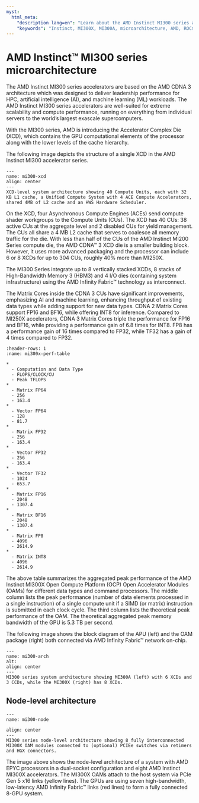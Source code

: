 ```yaml
---
myst:
  html_meta:
    "description lang=en": "Learn about the AMD Instinct MI300 series architecture."
    "keywords": "Instinct, MI300X, MI300A, microarchitecture, AMD, ROCm"
---
```


# AMD Instinct™ MI300 series microarchitecture

The AMD Instinct MI300 series accelerators are based on the AMD CDNA 3
architecture which was designed to deliver leadership performance for HPC, artificial intelligence (AI), and machine
learning (ML) workloads. The AMD Instinct MI300 series accelerators are well-suited for extreme scalability and compute performance, running
on everything from individual servers to the world’s largest exascale supercomputers.

With the MI300 series, AMD is introducing the Accelerator Complex Die (XCD), which contains the
GPU computational elements of the processor along with the lower levels of the cache hierarchy.

The following image depicts the structure of a single XCD in the AMD Instinct MI300 accelerator series.

```{figure} ../../data/shared/xcd-sys-arch.png
---
name: mi300-xcd
align: center
---
XCD-level system architecture showing 40 Compute Units, each with 32 KB L1 cache, a Unified Compute System with 4 ACE Compute Accelerators, shared 4MB of L2 cache and an HWS Hardware Scheduler.
```

On the XCD, four Asynchronous Compute Engines (ACEs) send compute shader workgroups to the
Compute Units (CUs). The XCD has 40 CUs: 38 active CUs at the aggregate level and 2 disabled CUs for
yield management. The CUs all share a 4 MB L2 cache that serves to coalesce all memory traffic for the
die. With less than half of the CUs of the AMD Instinct MI200 Series compute die, the AMD CDNA™ 3
XCD die is a smaller building block. However, it uses more advanced packaging and the processor
can include 6 or 8 XCDs for up to 304 CUs, roughly 40% more than MI250X.

The MI300 Series integrate up to 8 vertically stacked XCDs, 8 stacks of
High-Bandwidth Memory 3 (HBM3) and 4 I/O dies (containing system
infrastructure) using the AMD Infinity Fabric™ technology as interconnect.

The Matrix Cores inside the CDNA 3 CUs have significant improvements, emphasizing AI and machine
learning, enhancing throughput of existing data types while adding support for new data types.
CDNA 2 Matrix Cores support FP16 and BF16, while offering INT8 for inference. Compared to MI250X
accelerators, CDNA 3 Matrix Cores triple the performance for FP16 and BF16, while providing a
performance gain of 6.8 times for INT8. FP8 has a performance gain of 16 times compared to FP32,
while TF32 has a gain of 4 times compared to FP32.

```{list-table} Peak-performance capabilities of the MI300X for different data types.
:header-rows: 1
:name: mi300x-perf-table

*
  - Computation and Data Type
  - FLOPS/CLOCK/CU
  - Peak TFLOPS
*
  - Matrix FP64
  - 256
  - 163.4
*
  - Vector FP64
  - 128
  - 81.7
*
  - Matrix FP32
  - 256
  - 163.4
*
  - Vector FP32
  - 256
  - 163.4
*
  - Vector TF32
  - 1024
  - 653.7
*
  - Matrix FP16
  - 2048
  - 1307.4
*
  - Matrix BF16
  - 2048
  - 1307.4
*
  - Matrix FP8
  - 4096
  - 2614.9
*
  - Matrix INT8
  - 4096
  - 2614.9
```

The above table summarizes the aggregated peak performance of the AMD Instinct MI300X Open
Compute Platform (OCP) Open Accelerator Modules (OAMs) for different data types and command
processors. The middle column lists the peak performance (number of data elements processed in a
single instruction) of a single compute unit if a SIMD (or matrix) instruction is submitted in each clock
cycle. The third column lists the theoretical peak performance of the OAM. The theoretical aggregated
peak memory bandwidth of the GPU is 5.3 TB per second.

The following image shows the block diagram of the APU (left) and the OAM package (right) both
connected via AMD Infinity Fabric™ network on-chip.

```{figure} ../../data/conceptual/gpu-arch/image008.png
---
name: mi300-arch
alt:
align: center
---
MI300 series system architecture showing MI300A (left) with 6 XCDs and 3 CCDs, while the MI300X (right) has 8 XCDs.
```

## Node-level architecture

```{figure} ../../data/shared/mi300-node-level-arch.png
---
name: mi300-node

align: center
---
MI300 series node-level architecture showing 8 fully interconnected MI300X OAM modules connected to (optional) PCIEe switches via retimers and HGX connectors.
```

The image above shows the node-level architecture of a system with AMD EPYC processors in a
dual-socket configuration and eight AMD Instinct MI300X accelerators. The MI300X OAMs attach to the
host system via PCIe Gen 5 x16 links (yellow lines). The GPUs are using seven high-bandwidth,
low-latency AMD Infinity Fabric™ links (red lines) to form a fully connected 8-GPU system.

<!---
We need performance data about the P2P communication here.
-->
